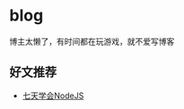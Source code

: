 # blog
博主太懒了，有时间都在玩游戏，就不爱写博客

## 好文推荐

- [七天学会NodeJS](http://nqdeng.github.io/7-days-nodejs/?spm=0.0.0.0.VR6sDD)
